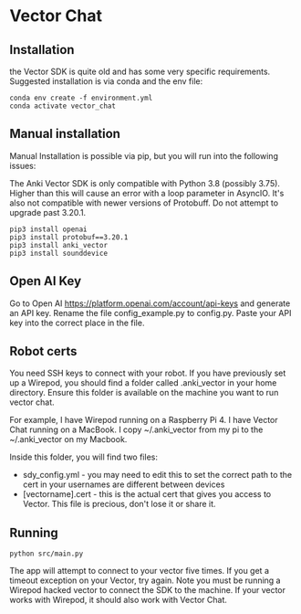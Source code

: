 # Vector Chat

## Installation

the Vector SDK is quite old and has some very specific requirements. Suggested installation is via conda and the env file:

    conda env create -f environment.yml
    conda activate vector_chat

## Manual installation

Manual Installation is possible via pip, but you will run into the following issues:

The Anki Vector SDK is only compatible with Python 3.8 (possibly 3.75). Higher than this will cause an error with a loop parameter in AsyncIO. It's also not compatible with newer versions of Protobuff. Do not attempt to upgrade past 3.20.1.

```
pip3 install openai
pip3 install protobuf==3.20.1
pip3 install anki_vector
pip3 install sounddevice
```

## Open AI Key

Go to Open AI https://platform.openai.com/account/api-keys and generate an API key. Rename the file config_example.py to config.py. Paste your API key into the correct place in the file.

## Robot certs

You need SSH keys to connect with your robot. If you have previously set up a Wirepod, you should find a folder called .anki_vector in your home directory. Ensure this folder is available on the machine you want to run vector chat.

For example, I have Wirepod running on a Raspberry Pi 4. I have Vector Chat running on a MacBook. I copy ~/.anki_vector from my pi to the ~/.anki_vector on my Macbook.

Inside this folder, you will find two files:

- sdy_config.yml - you may need to edit this to set the correct path to the cert in your usernames are different between devices
- [vectorname].cert - this is the actual cert that gives you access to Vector. This file is precious, don't lose it or share it.

## Running

    python src/main.py

The app will attempt to connect to your vector five times. If you get a timeout exception on your Vector, try again. Note you must be running a Wirepod hacked vector to connect the SDK to the machine. If your vector works with Wirepod, it should also work with Vector Chat.
